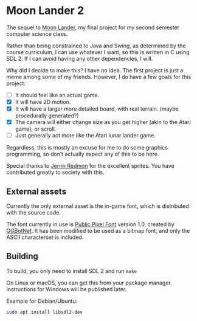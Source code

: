 # Moon Lander 2

The sequel to [Moon Lander](https://github.com/WCBROW01/MoonLander_WCB/), my final project for my second semester computer science class.

Rather than being constrained to Java and Swing, as determined by the course curriculum, I can use whatever I want, so this is written in C using SDL 2. If I can avoid having any other dependencies, I will.

Why did I decide to make this? I have no idea. The first project is just a meme among some of my friends. However, I do have a few goals for this project:

- [ ] It should feel like an actual game.
- [x] It will have 2D motion.
- [x] It will have a larger more detailed board, with real terrain. (maybe procedurally generated?)
- [x] The camera will either change size as you get higher (akin to the Atari game), or scroll.
- [ ] Just generally act more like the Atari lunar lander game.

Regardless, this is mostly an excuse for me to do some graphics programming, so don’t actually expect any of this to be here.

Special thanks to [Jerrin Redmon](https://github.com/CircuitBread0111) for the excellent sprites. You have contributed greatly to society with this.

## External assets

Currently the only external asset is the in-game font, which is distributed with the source code.

The font currently in use is [Public Pixel Font](https://ggbot.itch.io/public-pixel-font) version 1.0, created by [GGBotNet](https://www.ggbot.net/fonts/). It has been modified to be used as a bitmap font, and only the ASCII characterset is included.

## Building

To build, you only need to install SDL 2 and run `make`

On Linux or macOS, you can get this from your package manager. Instructions for Windows will be published later.

Example for Debian/Ubuntu:

```sh
sudo apt install libsdl2-dev
```

